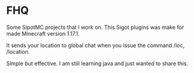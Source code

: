 # FHQ
Some SipotMC projects that I work on.
This Sigot plugins was make for made Minecraft version 1.17.1.

It sends your location to global chat when you issue the command /loc, /location.

Simple but effective. I am still learning java and just wanted to share this.
